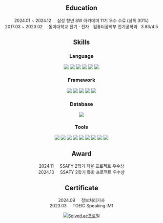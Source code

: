
<div style="text-align: center">

## Education

2024.01 ~ 2024.12 &nbsp;&nbsp;&nbsp;&nbsp;삼성 청년 SW 아카데미 11기 우수 수료 (상위 30%)   
2017.03 ~ 2023.02 &nbsp;&nbsp;&nbsp;&nbsp;동아대학교 전기ㆍ전자ㆍ컴퓨터공학부 전기공학과 &nbsp;&nbsp;3.93/4.5

## Skills

### Language

<img src="https://img.shields.io/badge/java-007396?style=flat-square&logo=java&logoColor=white" />
<img src="https://img.shields.io/badge/HTML5-E34F26?style=flat-square&logo=html5&logoColor=white" />
<img src="https://img.shields.io/badge/JavaScript-F7DF1E?style=flat-square&logo=javascript&logoColor=black" />
<img src="https://img.shields.io/badge/CSS3-1572B6?style=flat-square&logo=css3&logoColor=white" />
<img src="https://img.shields.io/badge/Kotlin-0095D5?style=flat-square&logo=kotlin&logoColor=white" />
<img src="https://img.shields.io/badge/C%23-239120?style=flat-square&logo=c-sharp&logoColor=white" />

### Framework

<img src="https://img.shields.io/badge/Spring-6DB33F?style=flat-square&logo=Spring&logoColor=white" />
<img src="https://img.shields.io/badge/JPA-6DB33F?style=flat-square&logo=Hibernate&logoColor=white" />
<img src="https://img.shields.io/badge/MyBatis-BE3223?style=flat-square&logo=&logoColor=white" />
<img src="https://img.shields.io/badge/Vue.js-4FC08D?style=flat-square&logo=Vue.js&logoColor=white" />
<img src="https://img.shields.io/badge/Unity-100000?style=flat-square&logo=unity&logoColor=white" />

### Database

<img src="https://img.shields.io/badge/MySQL-4479A1?style=flat-square&logo=MySQL&logoColor=white" />

### Tools

<img src="https://img.shields.io/badge/Git-F05032?style=flat-square&logo=git&logoColor=white" />
<img src="https://img.shields.io/badge/GitHub-181717?style=flat-square&logo=GitHub&logoColor=white" />
<img src="https://img.shields.io/badge/GitLab-330F63?style=flat-square&logo=gitlab&logoColor=white" />
<img src="https://img.shields.io/badge/Amazon%20EC2-FF9900?style=flat-square&logo=Amazon%20AWS&logoColor=white" />
<img src="https://img.shields.io/badge/Docker-2496ED?style=flat-square&logo=Docker&logoColor=white" />
<img src="https://img.shields.io/badge/Nginx-009639?style=flat-square&logo=Nginx&logoColor=white" />
<img src="https://img.shields.io/badge/Jenkins-D24939?style=flat-square&logo=Jenkins&logoColor=white" />
<img src="https://img.shields.io/badge/Jira-0052CC?style=flat-square&logo=Jira&logoColor=white" />
<img src="https://img.shields.io/badge/Notion-000000?style=flat-square&logo=Notion&logoColor=white" />

## Award

2024.11 &nbsp;&nbsp;&nbsp;&nbsp;SSAFY 2학기 자율 프로젝트 우수상   
2024.10 &nbsp;&nbsp;&nbsp;&nbsp;SSAFY 2학기 특화 프로젝트 우수상

## Certificate

2024.09 &nbsp;&nbsp;&nbsp;&nbsp;정보처리기사   
2023.03 &nbsp;&nbsp;&nbsp;&nbsp;TOEIC Speaking IM1

[![Solved.ac프로필](http://mazassumnida.wtf/api/v2/generate_badge?boj=zxader)](https://solved.ac/zxader)
</div>
